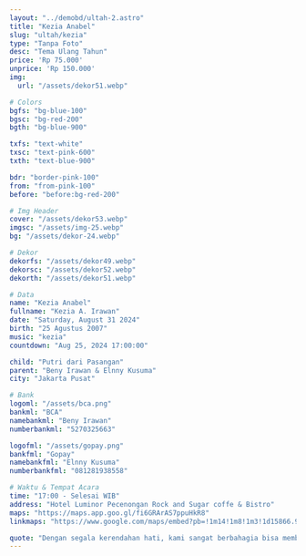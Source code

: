 ```yaml
---
layout: "../demobd/ultah-2.astro"
title: "Kezia Anabel"
slug: "ultah/kezia"
type: "Tanpa Foto"
desc: "Tema Ulang Tahun"
price: 'Rp 75.000'
unprice: 'Rp 150.000'
img:
  url: "/assets/dekor51.webp"

# Colors
bgfs: "bg-blue-100"
bgsc: "bg-red-200"
bgth: "bg-blue-900"

txfs: "text-white"
txsc: "text-pink-600"
txth: "text-blue-900"

bdr: "border-pink-100"
from: "from-pink-100"
before: "before:bg-red-200"

# Img Header
cover: "/assets/dekor53.webp"
imgsc: "/assets/img-25.webp"
bg: "/assets/dekor-24.webp"

# Dekor
dekorfs: "/assets/dekor49.webp"
dekorsc: "/assets/dekor52.webp"
dekorth: "/assets/dekor51.webp"

# Data 
name: "Kezia Anabel"
fullname: "Kezia A. Irawan"
date: "Saturday, August 31 2024"
birth: "25 Agustus 2007"
music: "kezia"
countdown: "Aug 25, 2024 17:00:00"

child: "Putri dari Pasangan"
parent: "Beny Irawan & Elnny Kusuma"
city: "Jakarta Pusat"

# Bank
logoml: "/assets/bca.png"
bankml: "BCA"
namebankml: "Beny Irawan"
numberbankml: "5270325663"

logofml: "/assets/gopay.png"
bankfml: "Gopay"
namebankfml: "Elnny Kusuma"
numberbankfml: "081281938558"

# Waktu & Tempat Acara
time: "17:00 - Selesai WIB"
address: "Hotel Luminor Pecenongan Rock and Sugar coffe & Bistro"
maps: "https://maps.app.goo.gl/fi6GRArAS7ppuHkR8"
linkmaps: "https://www.google.com/maps/embed?pb=!1m14!1m8!1m3!1d15866.989655995547!2d106.8260866!3d-6.1645715!3m2!1i1024!2i768!4f13.1!3m3!1m2!1s0x2e69f5da5ecda557%3A0x231ad86e140e0b89!2sHotel%20Luminor%20Pecenongan!5e0!3m2!1sid!2sid!4v1719139351512!5m2!1sid!2sid"

quote: "Dengan segala kerendahan hati, kami sangat berbahagia bisa membagi saat-saat penting ini kepada Bapak/Ibu/Saudara/i. Besar harapan kami atas kehadiran serta iringan doa dan restunya agar pernikahan yang akan digelar bisa berjalan sebagaimana mestinya. Terimakasih."
---
```

